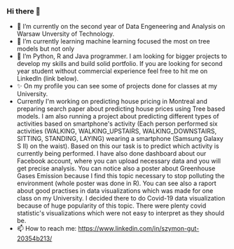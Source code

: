 ### Hi there 👋



- 🔭 I’m currently on the second year of Data Engeneering and Analysis on Warsaw Unversity of Technology.
- 🌱 I’m currently learning machine learning focused the most on tree models but not only
- 👯 I’m Python, R and Java programmer. I am looking for bigger projects to develop my skills and build solid portfolio. If you are looking for second year student without commercial experience feel free to hit me on LinkedIn (link below).
- ✨ On my profile you can see some of projects done for classes at my University.
- Currently I'm working on predicting house pricing in Montreal and preparing search paper about predicting house prices using Tree based models. I am also running a project about predicting different types of activities based on smartphone's activity (Each person performed six activities (WALKING, WALKING_UPSTAIRS, WALKING_DOWNSTAIRS, SITTING, STANDING, LAYING) wearing a smartphone (Samsung Galaxy S II) on the waist). Based on this our task is to predict which activity  is currently being performed. I have also done dashboard about our Facebook account, where you can upload necessary data and you will get precise analysis. You can notice also a poster about Greenhouse Gases Emission because I find this topic necessary to stop polluting the environment (whole poster was done in R). You can see also a raport about good practises in data visualizations which was made for one class on my University. I decided there to do Covid-19 data visualization because of huge popularity of this topic. There were plenty covid statistic's visualizations which were not easy to interpret as they should be.
- 📫 How to reach me: https://www.linkedin.com/in/szymon-gut-20354b213/
